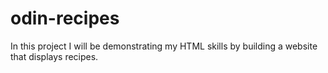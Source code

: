 # odin-recipes

In this project I will be demonstrating my HTML skills by building a website that displays recipes.